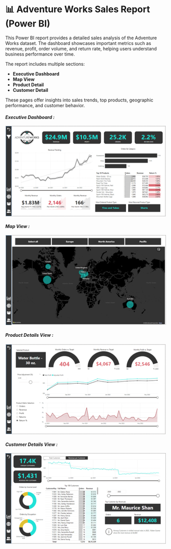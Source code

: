 # 📊 Adventure Works Sales Report (Power BI)

This Power BI report provides a detailed sales analysis of the Adventure Works dataset. The dashboard showcases important metrics such as revenue, profit, order volume, and return rate, helping users understand business performance over time.

The report includes multiple sections:
- **Executive Dashboard**
- **Map View**
- **Product Detail**
- **Customer Detail**

These pages offer insights into sales trends, top products, geographic performance, and customer behavior.

#### ***Executive Dashboard :***
![Adventure Works Report Screenshot](Screenshot%202025-05-09%20115026.png)

#### ***Map View :***
![Adventure Works Map Screenshot](Screenshot%202025-05-09%20115052.png)

#### ***Product Details View :***
![Adventure Works Product Details Screenshot](Screenshot%202025-05-09%20115111.png)

#### ***Customer Details View :***
![Adventure Works Product Details Screenshot](Screenshot%202025-05-09%20115125.png)

